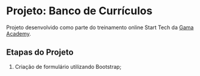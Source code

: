 # Projeto: Banco de Currículos
Projeto desenvolvido como parte do treinamento online Start Tech da [Gama Academy](https://www.gama.academy/).

## Etapas do Projeto

1. Criação de formulário utilizando Bootstrap;